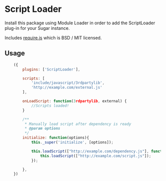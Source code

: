# Script Loader

Install this package using Module Loader in order to add the ScriptLoader plug-in for your Sugar instance.

Includes [require.js](http://requirejs.org/) which is BSD / MIT licensed.

## Usage
```javascript
    ({
        plugins: ['ScriptLoader'],

        scripts: [
            'include/javascript/3rdpartylib',
            'http://example.com/external.js'
        ],

        onLoadScript: function(3rdpartylib, external) {
            //Scripts loaded!
        }

        /**
         * Manually load script after dependency is ready
         * @param options
         */
        initialize: function(options){
            this._super('initialize', [options]);

            this.loadScript(["http://example.com/dependency.js"], function(){
                this.loadScript(["http://example.com/script.js"]);
            });

        },
    })
